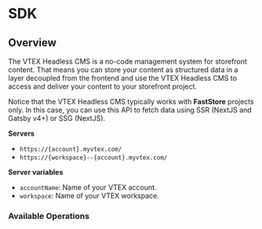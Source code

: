 # SDK

## Overview


The VTEX Headless CMS is a no-code management system for storefront content. 
That means you can store your content as structured data in a layer decoupled from the frontend and 
use the VTEX Headless CMS to access and deliver your content to your storefront project.

Notice that the VTEX Headless CMS typically works with **FastStore** projects only. In this case, you can use this API
to fetch data using SSR (NextJS and Gatsby v4+) or SSG (NextJS).

**Servers**
- `https://{account}.myvtex.com/`
- `https://{workspace}--{account}.myvtex.com/`

**Server variables**
- `accountName`: Name of your VTEX account.
- `workspace`: Name of your VTEX workspace.


### Available Operations

